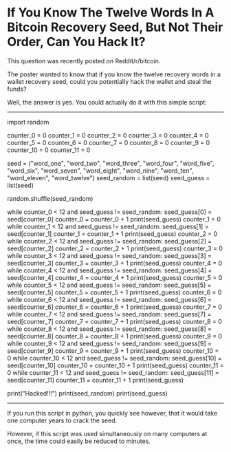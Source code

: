 # If You Know The Twelve Words In A Bitcoin Recovery Seed, But Not Their Order, Can You Hack It?

This question was recently posted on Reddit/r/bitcoin.

The poster wanted to know that if you know the twelve recovery words in a wallet recovery seed, could you potentially hack the wallet and steal the funds?

Well, the answer is yes. You could actually do it with this simple script:

---

import random

counter_0 = 0
counter_1 = 0
counter_2 = 0
counter_3 = 0
counter_4 = 0
counter_5 = 0
counter_6 = 0
counter_7 = 0
counter_8 = 0
counter_9 = 0
counter_10 = 0
counter_11 = 0

seed = ("word_one", "word_two", "word_three", "word_four", "word_five", "word_six", "word_seven", "word_eight", "word_nine", "word_ten", "word_eleven", "word_twelve")
seed_random = list(seed)
seed_guess = list(seed)

random.shuffle(seed_random)

while counter_0 < 12 and seed_guess != seed_random:
    seed_guess[0] = seed[counter_0]
    counter_0 = counter_0 + 1
    print(seed_guess)
    counter_1 = 0
    while counter_1 < 12 and seed_guess != seed_random:
        seed_guess[1] = seed[counter_1]
        counter_1 = counter_1 + 1
        print(seed_guess)
        counter_2 = 0
        while counter_2 < 12 and seed_guess != seed_random:
            seed_guess[2] = seed[counter_2]
            counter_2 = counter_2 + 1
            print(seed_guess)
            counter_3 = 0
            while counter_3 < 12 and seed_guess != seed_random:
                seed_guess[3] = seed[counter_3]
                counter_3 = counter_3 + 1
                print(seed_guess)
                counter_4 = 0
                while counter_4 < 12 and seed_guess != seed_random:
                    seed_guess[4] = seed[counter_4]
                    counter_4 = counter_4 + 1
                    print(seed_guess)
                    counter_5 = 0
                    while counter_5 < 12 and seed_guess != seed_random:
                        seed_guess[5] = seed[counter_5]
                        counter_5 = counter_5 + 1
                        print(seed_guess)
                        counter_6 = 0
                        while counter_6 < 12 and seed_guess != seed_random:
                            seed_guess[6] = seed[counter_6]
                            counter_6 = counter_6 + 1
                            print(seed_guess)
                            counter_7 = 0
                            while counter_7 < 12 and seed_guess != seed_random:
                                seed_guess[7] = seed[counter_7]
                                counter_7 = counter_7 + 1
                                print(seed_guess)
                                counter_8 = 0
                                while counter_8 < 12 and seed_guess != seed_random:
                                    seed_guess[8] = seed[counter_8]
                                    counter_8 = counter_8 + 1
                                    print(seed_guess)
                                    counter_9 = 0
                                    while counter_9 < 12 and seed_guess != seed_random:
                                        seed_guess[9] = seed[counter_9]
                                        counter_9 = counter_9 + 1
                                        print(seed_guess)
                                        counter_10 = 0
                                        while counter_10 < 12 and seed_guess != seed_random:
                                            seed_guess[10] = seed[counter_10]
                                            counter_10 = counter_10 + 1
                                            print(seed_guess)
                                            counter_11 = 0
                                            while counter_11 < 12 and seed_guess != seed_random:
                                                seed_guess[11] = seed[counter_11]
                                                counter_11 = counter_11 + 1
                                                print(seed_guess)

print("Hacked!!!")
print(seed_random)
print(seed_guess)

---

If you run this script in python, you quickly see however, that it would take one computer years to crack the seed.

However, if this script was used simultaneously on many computers at once, the time could easily be reduced to minutes.
